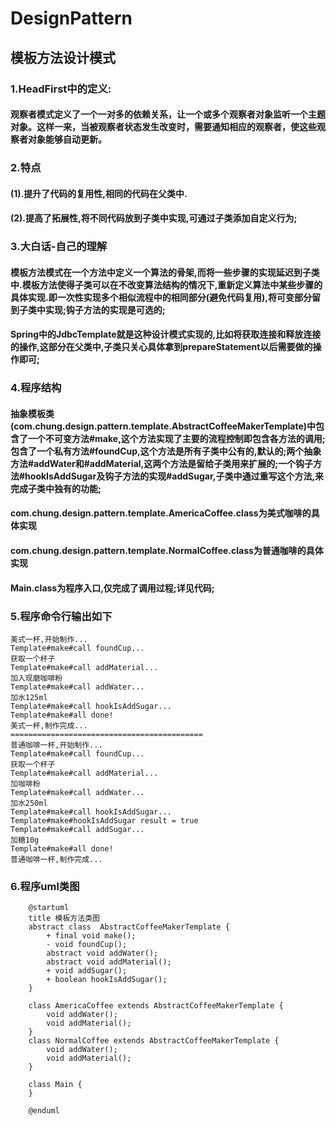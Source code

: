 # DesignPattern
## 模板方法设计模式
### 1.HeadFirst中的定义:
#### 观察者模式定义了一个一对多的依赖关系，让一个或多个观察者对象监听一个主题对象。这样一来，当被观察者状态发生改变时，需要通知相应的观察者，使这些观察者对象能够自动更新。

### 2.特点
#### (1).提升了代码的复用性,相同的代码在父类中.
#### (2).提高了拓展性,将不同代码放到子类中实现,可通过子类添加自定义行为;

### 3.大白话-自己的理解
#### 模板方法模式在一个方法中定义一个算法的骨架,而将一些步骤的实现延迟到子类中.模板方法使得子类可以在不改变算法结构的情况下,重新定义算法中某些步骤的具体实现.即一次性实现多个相似流程中的相同部分(避免代码复用),将可变部分留到子类中实现;钩子方法的实现是可选的;
#### Spring中的JdbcTemplate就是这种设计模式实现的,比如将获取连接和释放连接的操作,这部分在父类中,子类只关心具体拿到prepareStatement以后需要做的操作即可;


### 4.程序结构
#### 抽象模板类(com.chung.design.pattern.template.AbstractCoffeeMakerTemplate)中包含了一个不可变方法#make,这个方法实现了主要的流程控制即包含各方法的调用;包含了一个私有方法#foundCup,这个方法是所有子类中公有的,默认的;两个抽象方法#addWater和#addMaterial,这两个方法是留给子类用来扩展的;一个钩子方法#hookIsAddSugar及钩子方法的实现#addSugar,子类中通过重写这个方法,来完成子类中独有的功能;
#### com.chung.design.pattern.template.AmericaCoffee.class为美式咖啡的具体实现
#### com.chung.design.pattern.template.NormalCoffee.class为普通咖啡的具体实现
#### Main.class为程序入口,仅完成了调用过程;详见代码;

### 5.程序命令行输出如下
    美式一杯,开始制作...
    Template#make#call foundCup...
    获取一个杯子
    Template#make#call addMaterial...
    加入现磨咖啡粉
    Template#make#call addWater...
    加水125ml
    Template#make#call hookIsAddSugar...
    Template#make#all done!
    美式一杯,制作完成...
    ===========================================
    普通咖啡一杯,开始制作...
    Template#make#call foundCup...
    获取一个杯子
    Template#make#call addMaterial...
    加咖啡粉
    Template#make#call addWater...
    加水250ml
    Template#make#call hookIsAddSugar...
    Template#make#hookIsAddSugar result = true
    Template#make#call addSugar...
    加糖10g
    Template#make#all done!
    普通咖啡一杯,制作完成...

### 6.程序uml类图
        @startuml
        title 模板方法类图
        abstract class  AbstractCoffeeMakerTemplate {
            + final void make();
            - void foundCup();
            abstract void addWater();
            abstract void addMaterial();
            + void addSugar();
            + boolean hookIsAddSugar();
        }
        
        class AmericaCoffee extends AbstractCoffeeMakerTemplate {
            void addWater();
            void addMaterial();
        }
        class NormalCoffee extends AbstractCoffeeMakerTemplate {
            void addWater();
            void addMaterial();
        }
        
        class Main {
        }
        
        @enduml